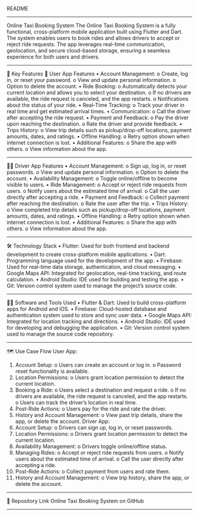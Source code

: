 README
________________________________________
Online Taxi Booking System
The Online Taxi Booking System is a fully functional, cross-platform mobile application built using Flutter and Dart. The system enables users to book rides and allows drivers to accept or reject ride requests. The app leverages real-time communication, geolocation, and secure cloud-based storage, ensuring a seamless experience for both users and drivers.
________________________________________
📱 Key Features
🚗 User App Features
•	Account Management: 
o	Create, log in, or reset your password.
o	View and update personal information.
o	Option to delete the account.
•	Ride Booking: 
o	Automatically detects your current location and allows you to select your destination.
o	If no drivers are available, the ride request is canceled, and the app restarts.
o	Notifications about the status of your ride.
•	Real-Time Tracking: 
o	Track your driver in real time and get estimated arrival times.
•	Communication: 
o	Call the driver after accepting the ride request.
•	Payment and Feedback: 
o	Pay the driver upon reaching the destination.
o	Rate the driver and provide feedback.
•	Trips History: 
o	View trip details such as pickup/drop-off locations, payment amounts, dates, and ratings.
•	Offline Handling: 
o	Retry option shown when internet connection is lost.
•	Additional Features: 
o	Share the app with others.
o	View information about the app.
________________________________________
🧑‍✈️ Driver App Features
•	Account Management: 
o	Sign up, log in, or reset passwords.
o	View and update personal information.
o	Option to delete the account.
•	Availability Management: 
o	Toggle online/offline to become visible to users.
•	Ride Management: 
o	Accept or reject ride requests from users.
o	Notify users about the estimated time of arrival.
o	Call the user directly after accepting a ride.
•	Payment and Feedback: 
o	Collect payment after reaching the destination.
o	Rate the user after the trip.
•	Trips History: 
o	View completed trip details such as pickup/drop-off locations, payment amounts, dates, and ratings.
•	Offline Handling: 
o	Retry option shown when internet connection is lost.
•	Additional Features: 
o	Share the app with others.
o	View information about the app.
________________________________________
🛠️ Technology Stack
•	Flutter: Used for both frontend and backend development to create cross-platform mobile applications.
•	Dart: Programming language used for the development of the app.
•	Firebase: Used for real-time data storage, authentication, and cloud messaging.
•	Google Maps API: Integrated for geolocation, real-time tracking, and route calculation.
•	Android Studio: IDE used for building and testing the app.
•	Git: Version control system used to manage the project’s source code.
________________________________________
🧑‍💻 Software and Tools Used
•	Flutter & Dart: Used to build cross-platform apps for Android and iOS.
•	Firebase: Cloud-hosted database and authentication system used to store and sync user data.
•	Google Maps API: Integrated for location tracking and directions.
•	Android Studio: IDE used for developing and debugging the application.
•	Git: Version control system used to manage the source code repository.
________________________________________
🗺️ Use Case Flow
User App:
1.	Account Setup: 
o	Users can create an account or log in.
o	Password reset functionality is available.
2.	Location Permissions: 
o	Users grant location permission to detect the current location.
3.	Booking a Ride: 
o	Users select a destination and request a ride.
o	If no drivers are available, the ride request is canceled, and the app restarts.
o	Users can track the driver’s location in real time.
4.	Post-Ride Actions: 
o	Users pay for the ride and rate the driver.
5.	History and Account Management: 
o	View past trip details, share the app, or delete the account.
Driver App:
1.	Account Setup: 
o	Drivers can sign up, log in, or reset passwords.
2.	Location Permissions: 
o	Drivers grant location permission to detect the current location.
3.	Availability Management: 
o	Drivers toggle online/offline status.
4.	Managing Rides: 
o	Accept or reject ride requests from users.
o	Notify users about the estimated time of arrival.
o	Call the user directly after accepting a ride.
5.	Post-Ride Actions: 
o	Collect payment from users and rate them.
6.	History and Account Management: 
o	View trip history, share the app, or delete the account.
________________________________________
🔗 Repository Link
Online Taxi Booking System on GitHub
________________________________________

